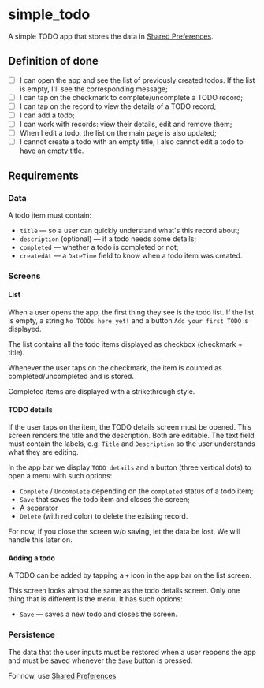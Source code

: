 # simple_todo

A simple TODO app that stores the data in [Shared Preferences](https://pub.dev/packages/shared_preferences).

## Definition of done

- [ ] I can open the app and see the list of previously created todos. If the list is empty, I'll see the corresponding message;
- [ ] I can tap on the checkmark to complete/uncomplete a TODO record;
- [ ] I can tap on the record to view the details of a TODO record;
- [ ] I can add a todo;
- [ ] I can work with records: view their details, edit and remove them;
- [ ] When I edit a todo, the list on the main page is also updated;
- [ ] I cannot create a todo with an empty title, I also cannot edit a todo to have an empty title.

## Requirements

### Data

A todo item must contain:
- `title` — so a user can quickly understand what's this record about;
- `description` (optional) — if a todo needs some details;
- `completed` — whether a todo is completed or not;
- `createdAt` — a `DateTime` field to know when a todo item was created.

### Screens

#### List

When a user opens the app, the first thing they see is the todo list. If the list is empty, a string `No TODOs here yet!` and a button `Add your first TODO` is displayed.

The list contains all the todo items displayed as checkbox (checkmark + title).

Whenever the user taps on the checkmark, the item is counted as completed/uncompleted and is stored.

Completed items are displayed with a strikethrough style.

#### TODO details

If the user taps on the item, the TODO details screen must be opened. This screen renders the title and the description. Both are editable. The text field must contain the labels, e.g. `Title` and `Description` so the user understands what they are editing.

In the app bar we display `TODO details` and a button (three vertical dots) to open a menu with such options:

- `Complete` / `Uncomplete` depending on the `completed` status of a todo item;
- `Save` that saves the todo item and closes the screen;
- A separator
- `Delete` (with red color) to delete the existing record.

For now, if you close the screen w/o saving, let the data be lost. We will handle this later on. 

#### Adding a todo

A TODO can be added by tapping a `+` icon in the app bar on the list screen.

This screen looks almost the same as the todo details screen. Only one thing that is different is the menu. It has such options:
- `Save` — saves a new todo and closes the screen.

### Persistence

The data that the user inputs must be restored when a user reopens the app and must be saved whenever the `Save` button is pressed.

For now, use [Shared Preferences](https://pub.dev/packages/shared_preferences)
